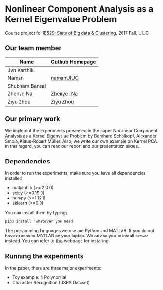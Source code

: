 # Nonlinear Component Analysis as a Kernel Eigenvalue Problem
Course project for [IE529: Stats of Big data & Clustering](https://ise.illinois.edu/courses/profile/IE529-120168), 2017 Fall, UIUC
## Our team member
| Name           | Guthub Homepage                           |
|----------------|-------------------------------------------|
| Jvn Karthik    |                                           |
| Naman          | [namanUIUC](https://github.com/namanUIUC) |
| Shubham Bansal |                                           |
| Zhenye Na      | [Zhenye-Na](https://github.com/Zhenye-Na) |
| Ziyu Zhou      | [Ziyu Zhou](https://github.com/Ziyu0)     |

## Our primary work
We implemnt the experiments presented in the paper Nonlinear Component Analysis as a Kernel Eigenvalue Problem by Bernhard Schölkopf, Alexander Smola, Klaus-Robert Müller. Also, we write our own example on Kernel PCA. In this regard, you can read our report and our presentation slides.

## Dependencies
In order to run the experiments, make sure you have all dependencies installed
- matplotlib (>= 2.0.0)
- scipy (>=0.19.0)
- numpy (>=1.12.1)
- sklearn (>=0.0)

You can install them by typing\\

`pip3 install 'whatever you need'`

The prgramming languages we use are Python and MATLAB. If you do not have access to MATLAB on your laptop. We advise you to install `Octave` instead. You can refer to [this](https://www.gnu.org/software/octave/download.html) webpage for installing.

## Running the experiments
In the paper, there are three major experiments:
- Toy example: 4 Polynomial
- Character Recognition (USPS Dataset)

